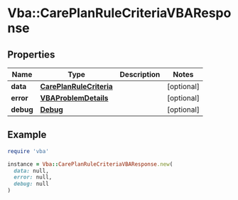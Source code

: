 # Vba::CarePlanRuleCriteriaVBAResponse

## Properties

| Name | Type | Description | Notes |
| ---- | ---- | ----------- | ----- |
| **data** | [**CarePlanRuleCriteria**](CarePlanRuleCriteria.md) |  | [optional] |
| **error** | [**VBAProblemDetails**](VBAProblemDetails.md) |  | [optional] |
| **debug** | [**Debug**](Debug.md) |  | [optional] |

## Example

```ruby
require 'vba'

instance = Vba::CarePlanRuleCriteriaVBAResponse.new(
  data: null,
  error: null,
  debug: null
)
```

